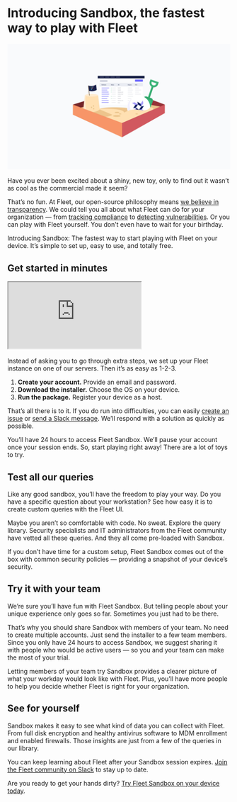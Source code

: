 # Introducing Sandbox, the fastest way to play with Fleet

![Fleet sandbox](../website/assets/images/articles/introducing-fleet-sandbox-1600x900@2x.jpg)

Have you ever been excited about a shiny, new toy, only to find out it wasn’t as cool as the commercial made it seem?

That’s no fun. At Fleet, our open-source philosophy means [we believe in transparency](https://fleetdm.com/transparency). We could tell you all about what Fleet can do for your organization — from [tracking compliance](https://fleetdm.com/securing/stay-on-course-with-your-security-compliance-goals) to [detecting vulnerabilities](https://fleetdm.com/engineering/linux-vulnerability-detection-with-oval-and-fleet). Or you can play with Fleet yourself. You don’t even have to wait for your birthday.

Introducing Sandbox: The fastest way to start playing with Fleet on your device. It’s simple to set up, easy to use, and totally free.

## Get started in minutes

<div purpose="embedded-content">
	<iframe src="https://www.youtube.com/embed/1xubJYEi9v4" allowfullscreen></iframe>
</div>

Instead of asking you to go through extra steps, we set up your Fleet instance on one of our servers. Then it’s as easy as 1-2-3.

1. **Create your account.** Provide an email and password.
2. **Download the installer.** Choose the OS on your device.
3. **Run the package.** Register your device as a host.

That’s all there is to it. If you do run into difficulties, you can easily [create an issue](https://github.com/fleetdm/fleet/issues/new?assignees=&labels=bug%2C%3Areproduce&template=bug-report.md&title=) or [send a Slack message](https://fleetdm.com/slack). We’ll respond with a solution as quickly as possible.

You’ll have 24 hours to access Fleet Sandbox. We’ll pause your account once your session ends. So, start playing right away! There are a lot of toys to try.

## Test all our queries

Like any good sandbox, you’ll have the freedom to play your way. Do you have a specific question about your workstation? See how easy it is to create custom queries with the Fleet UI.

Maybe you aren’t so comfortable with code. No sweat. Explore the query library. Security specialists and IT administrators from the Fleet community have vetted all these queries. And they all come pre-loaded with Sandbox.

If you don’t have time for a custom setup, Fleet Sandbox comes out of the box with common security policies — providing a snapshot of your device’s security.

## Try it with your team

We’re sure you’ll have fun with Fleet Sandbox. But telling people about your unique experience only goes so far. Sometimes you just had to be there.

That’s why you should share Sandbox with members of your team. No need to create multiple accounts. Just send the installer to a few team members. Since you only have 24 hours to access Sandbox, we suggest sharing it with people who would be active users — so you and your team can make the most of your trial.

Letting members of your team try Sandbox provides a clearer picture of what your workday would look like with Fleet. Plus, you’ll have more people to help you decide whether Fleet is right for your organization.

## See for yourself

Sandbox makes it easy to see what kind of data you can collect with Fleet. From full disk encryption and healthy antivirus software to MDM enrollment and enabled firewalls. Those insights are just from a few of the queries in our library.

You can keep learning about Fleet after your Sandbox session expires. [Join the Fleet community on Slack](https://fleetdm.com/slack) to stay up to date.

Are you ready to get your hands dirty? [Try Fleet Sandbox on your device today](https://fleetdm.com/get-started).

<meta name="category" value="announcements">
<meta name="authorFullName" value="Chris McGillicuddy">
<meta name="authorGitHubUsername" value="chris-mcgillicuddy">
<meta name="publishedOn" value="2022-08-24">
<meta name="articleTitle" value="Introducing Sandbox, the fastest way to play with Fleet">
<meta name="articleImageUrl" value="../website/assets/images/articles/introducing-fleet-sandbox-1600x900@2x.jpg">
